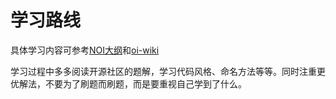 # 学习路线

具体学习内容可参考[NOI大纲](https://www.noi.cn/upload/resources/file/2023/03/15/1fa58eac9c412e01ce3c89c761058a43.pdf)和[oi-wiki](https://oi-wiki.org/)

学习过程中多多阅读开源社区的题解，学习代码风格、命名方法等等。同时注重更优解法，不要为了刷题而刷题，而是要重视自己学到了什么。
